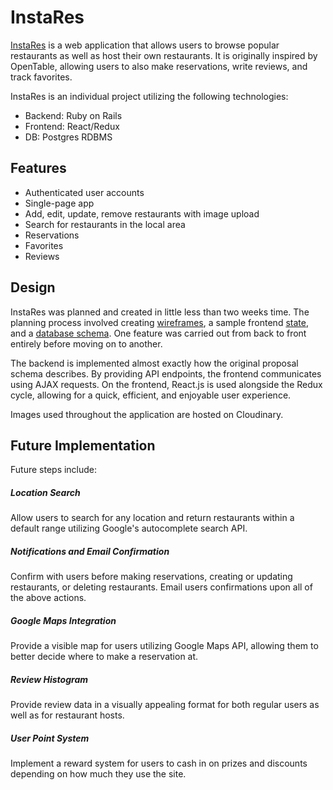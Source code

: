 # InstaRes

[InstaRes][instares] is a web application that allows users to browse popular restaurants as well as host their own restaurants. It is originally inspired by OpenTable, allowing users to also make reservations, write reviews, and track favorites.

InstaRes is an individual project utilizing the following technologies:

- Backend: Ruby on Rails
- Frontend: React/Redux
- DB: Postgres RDBMS

<!-- ![alttag](home page here) -->

## Features

- Authenticated user accounts
- Single-page app
- Add, edit, update, remove restaurants with image upload
- Search for restaurants in the local area
- Reservations
- Favorites
- Reviews

<!-- ![alttag](rest show page) -->

## Design

InstaRes was planned and created in little less than two weeks time. The planning process involved creating [wireframes][wireframes], a sample frontend [state][state], and a [database schema][database schema]. One feature was carried out from back to front entirely before moving on to another.

The backend is implemented almost exactly how the original proposal schema describes. By providing API endpoints, the frontend communicates using AJAX requests. On the frontend, React.js is used alongside the Redux cycle, allowing for a quick, efficient, and enjoyable user experience.

Images used throughout the application are hosted on Cloudinary.

## Future Implementation

Future steps include:

##### Location Search

Allow users to search for any location and return restaurants within a default range utilizing Google's autocomplete search API.

##### Notifications and Email Confirmation

Confirm with users before making reservations, creating or updating restaurants, or deleting restaurants. Email users confirmations upon all of the above actions.

##### Google Maps Integration

Provide a visible map for users utilizing Google Maps API, allowing them to better decide where to make a reservation at.

##### Review Histogram

Provide review data in a visually appealing format for both regular users as well as for restaurant hosts.

##### User Point System

Implement a reward system for users to cash in on prizes and discounts depending on how much they use the site.

[instares]: www.instares.space
[wireframes]: ./docs/wireframes
[state]: ./docs/sample-state.md
[database schema]: ./docs/schema.md
